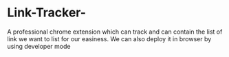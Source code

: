 # Link-Tracker-
A professional chrome extension which can track and can contain the list of link we want to list for our easiness. We can also deploy it in browser by using developer mode
